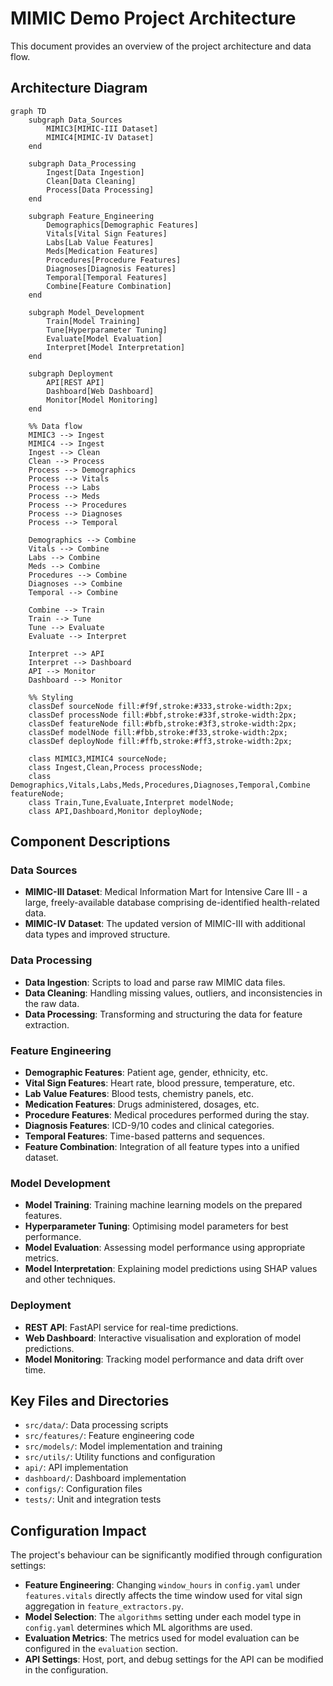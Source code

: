 # MIMIC Demo Project Architecture

This document provides an overview of the project architecture and data flow.

## Architecture Diagram

```mermaid
graph TD
    subgraph Data_Sources
        MIMIC3[MIMIC-III Dataset]
        MIMIC4[MIMIC-IV Dataset]
    end

    subgraph Data_Processing
        Ingest[Data Ingestion]
        Clean[Data Cleaning]
        Process[Data Processing]
    end

    subgraph Feature_Engineering
        Demographics[Demographic Features]
        Vitals[Vital Sign Features]
        Labs[Lab Value Features]
        Meds[Medication Features]
        Procedures[Procedure Features]
        Diagnoses[Diagnosis Features]
        Temporal[Temporal Features]
        Combine[Feature Combination]
    end

    subgraph Model_Development
        Train[Model Training]
        Tune[Hyperparameter Tuning]
        Evaluate[Model Evaluation]
        Interpret[Model Interpretation]
    end

    subgraph Deployment
        API[REST API]
        Dashboard[Web Dashboard]
        Monitor[Model Monitoring]
    end

    %% Data flow
    MIMIC3 --> Ingest
    MIMIC4 --> Ingest
    Ingest --> Clean
    Clean --> Process
    Process --> Demographics
    Process --> Vitals
    Process --> Labs
    Process --> Meds
    Process --> Procedures
    Process --> Diagnoses
    Process --> Temporal

    Demographics --> Combine
    Vitals --> Combine
    Labs --> Combine
    Meds --> Combine
    Procedures --> Combine
    Diagnoses --> Combine
    Temporal --> Combine

    Combine --> Train
    Train --> Tune
    Tune --> Evaluate
    Evaluate --> Interpret

    Interpret --> API
    Interpret --> Dashboard
    API --> Monitor
    Dashboard --> Monitor

    %% Styling
    classDef sourceNode fill:#f9f,stroke:#333,stroke-width:2px;
    classDef processNode fill:#bbf,stroke:#33f,stroke-width:2px;
    classDef featureNode fill:#bfb,stroke:#3f3,stroke-width:2px;
    classDef modelNode fill:#fbb,stroke:#f33,stroke-width:2px;
    classDef deployNode fill:#ffb,stroke:#ff3,stroke-width:2px;

    class MIMIC3,MIMIC4 sourceNode;
    class Ingest,Clean,Process processNode;
    class Demographics,Vitals,Labs,Meds,Procedures,Diagnoses,Temporal,Combine featureNode;
    class Train,Tune,Evaluate,Interpret modelNode;
    class API,Dashboard,Monitor deployNode;
```

## Component Descriptions

### Data Sources
- **MIMIC-III Dataset**: Medical Information Mart for Intensive Care III - a large, freely-available database comprising de-identified health-related data.
- **MIMIC-IV Dataset**: The updated version of MIMIC-III with additional data types and improved structure.

### Data Processing
- **Data Ingestion**: Scripts to load and parse raw MIMIC data files.
- **Data Cleaning**: Handling missing values, outliers, and inconsistencies in the raw data.
- **Data Processing**: Transforming and structuring the data for feature extraction.

### Feature Engineering
- **Demographic Features**: Patient age, gender, ethnicity, etc.
- **Vital Sign Features**: Heart rate, blood pressure, temperature, etc.
- **Lab Value Features**: Blood tests, chemistry panels, etc.
- **Medication Features**: Drugs administered, dosages, etc.
- **Procedure Features**: Medical procedures performed during the stay.
- **Diagnosis Features**: ICD-9/10 codes and clinical categories.
- **Temporal Features**: Time-based patterns and sequences.
- **Feature Combination**: Integration of all feature types into a unified dataset.

### Model Development
- **Model Training**: Training machine learning models on the prepared features.
- **Hyperparameter Tuning**: Optimising model parameters for best performance.
- **Model Evaluation**: Assessing model performance using appropriate metrics.
- **Model Interpretation**: Explaining model predictions using SHAP values and other techniques.

### Deployment
- **REST API**: FastAPI service for real-time predictions.
- **Web Dashboard**: Interactive visualisation and exploration of model predictions.
- **Model Monitoring**: Tracking model performance and data drift over time.

## Key Files and Directories

- `src/data/`: Data processing scripts
- `src/features/`: Feature engineering code
- `src/models/`: Model implementation and training
- `src/utils/`: Utility functions and configuration
- `api/`: API implementation
- `dashboard/`: Dashboard implementation
- `configs/`: Configuration files
- `tests/`: Unit and integration tests

## Configuration Impact

The project's behaviour can be significantly modified through configuration settings:

- **Feature Engineering**: Changing `window_hours` in `config.yaml` under `features.vitals` directly affects the time window used for vital sign aggregation in `feature_extractors.py`.
- **Model Selection**: The `algorithms` setting under each model type in `config.yaml` determines which ML algorithms are used.
- **Evaluation Metrics**: The metrics used for model evaluation can be configured in the `evaluation` section.
- **API Settings**: Host, port, and debug settings for the API can be modified in the configuration.
